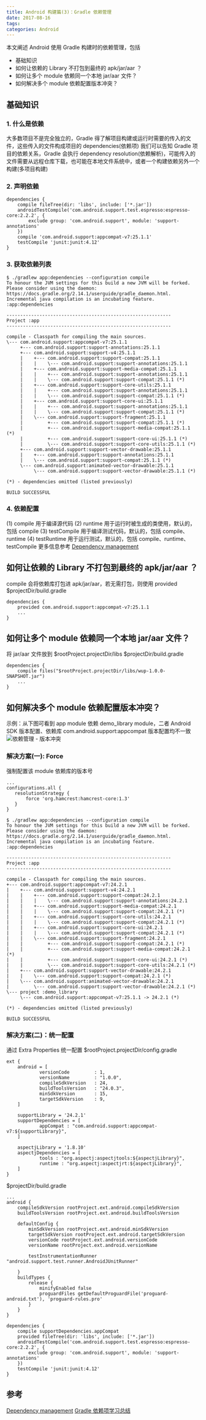 ```yaml
---
title: Android 构建篇(3)：Gradle 依赖管理
date: 2017-08-16
tags: 
categories: Android
---
```


本文阐述 Android 使用 Gradle 构建时的依赖管理，包括
- 基础知识
- 如何让依赖的 Library 不打包到最终的 apk/jar/aar ？
- 如何让多个 module 依赖同一个本地 jar/aar 文件？
- 如何解决多个 module 依赖配置版本冲突？

<!-- more -->

## 基础知识

### 1. 什么是依赖
大多数项目不是完全独立的，Gradle 得了解项目构建或运行时需要的传入的文件，这些传入的文件构成项目的 dependencies(依赖项)
我们可以告知 Gradle 项目的依赖关系，Gradle 会执行 dependency resolution(依赖解析)，可能传入的文件需要从远程仓库下载，也可能在本地文件系统中，或者一个构建依赖另外一个构建(多项目构建)

### 2. 声明依赖
```
dependencies {
    compile fileTree(dir: 'libs', include: ['*.jar'])
    androidTestCompile('com.android.support.test.espresso:espresso-core:2.2.2', {
        exclude group: 'com.android.support', module: 'support-annotations'
    })
    compile 'com.android.support:appcompat-v7:25.1.1'
    testCompile 'junit:junit:4.12'
}
```

### 3. 获取依赖列表
```
$ ./gradlew app:dependencies --configuration compile
To honour the JVM settings for this build a new JVM will be forked. Please consider using the daemon: https://docs.gradle.org/2.14.1/userguide/gradle_daemon.html.
Incremental java compilation is an incubating feature.
:app:dependencies

------------------------------------------------------------
Project :app
------------------------------------------------------------

compile - Classpath for compiling the main sources.
\--- com.android.support:appcompat-v7:25.1.1
     +--- com.android.support:support-annotations:25.1.1
     +--- com.android.support:support-v4:25.1.1
     |    +--- com.android.support:support-compat:25.1.1
     |    |    \--- com.android.support:support-annotations:25.1.1
     |    +--- com.android.support:support-media-compat:25.1.1
     |    |    +--- com.android.support:support-annotations:25.1.1
     |    |    \--- com.android.support:support-compat:25.1.1 (*)
     |    +--- com.android.support:support-core-utils:25.1.1
     |    |    +--- com.android.support:support-annotations:25.1.1
     |    |    \--- com.android.support:support-compat:25.1.1 (*)
     |    +--- com.android.support:support-core-ui:25.1.1
     |    |    +--- com.android.support:support-annotations:25.1.1
     |    |    \--- com.android.support:support-compat:25.1.1 (*)
     |    \--- com.android.support:support-fragment:25.1.1
     |         +--- com.android.support:support-compat:25.1.1 (*)
     |         +--- com.android.support:support-media-compat:25.1.1 (*)
     |         +--- com.android.support:support-core-ui:25.1.1 (*)
     |         \--- com.android.support:support-core-utils:25.1.1 (*)
     +--- com.android.support:support-vector-drawable:25.1.1
     |    +--- com.android.support:support-annotations:25.1.1
     |    \--- com.android.support:support-compat:25.1.1 (*)
     \--- com.android.support:animated-vector-drawable:25.1.1
          \--- com.android.support:support-vector-drawable:25.1.1 (*)

(*) - dependencies omitted (listed previously)

BUILD SUCCESSFUL
```

### 4. 依赖配置
(1) compile
用于编译源代码
(2) runtime
用于运行时被生成的类使用，默认的，包括 compile
(3) testCompile
用于编译测试代码，默认的，包括 compile、runtime
(4) testRuntime
用于运行测试，默认的，包括 compile、runtime、testCompile
更多信息参考 [Dependency management](https://docs.gradle.org/4.0/userguide/java_plugin.html#tab:configurations)


## 如何让依赖的 Library 不打包到最终的 apk/jar/aar ？
compile 会将依赖库打包进 apk/jar/aar，若无需打包，则使用 provided
$projectDir/build.gradle
```
dependencies {
    provided com.android.support:appcompat-v7:25.1.1
    ...
}
```


## 如何让多个 module 依赖同一个本地 jar/aar 文件？
将 jar/aar 文件放到 $rootProject.projectDir/libs
$projectDir/build.gradle
```
dependencies {
    compile files("$rootProject.projectDir/libs/wup-1.0.0-SNAPSHOT.jar")
    ...
}
```


## 如何解决多个 module 依赖配置版本冲突？
示例：从下图可看到 app module 依赖 demo_library module，二者 Android SDK 版本配置、依赖库 com.android.support:appcompat 版本配置均不一致
![依赖管理 - 版本冲突](https://raw.githubusercontent.com/yuting-lin/hexo.github.io/master/source/_posts/Android%E6%9E%84%E5%BB%BA%E7%AF%87/%E7%89%88%E6%9C%AC%E5%86%B2%E7%AA%81.png)

### 解决方案(一): Force
强制配置该 module 依赖库的版本号
```
...
configurations.all {
   resolutionStrategy {
       force 'org.hamcrest:hamcrest-core:1.3'
   }
}
```
```
$ ./gradlew app:dependencies --configuration compile
To honour the JVM settings for this build a new JVM will be forked. Please consider using the daemon: https://docs.gradle.org/2.14.1/userguide/gradle_daemon.html.
Incremental java compilation is an incubating feature.
:app:dependencies

------------------------------------------------------------
Project :app
------------------------------------------------------------

compile - Classpath for compiling the main sources.
+--- com.android.support:appcompat-v7:24.2.1
|    +--- com.android.support:support-v4:24.2.1
|    |    +--- com.android.support:support-compat:24.2.1
|    |    |    \--- com.android.support:support-annotations:24.2.1
|    |    +--- com.android.support:support-media-compat:24.2.1
|    |    |    \--- com.android.support:support-compat:24.2.1 (*)
|    |    +--- com.android.support:support-core-utils:24.2.1
|    |    |    \--- com.android.support:support-compat:24.2.1 (*)
|    |    +--- com.android.support:support-core-ui:24.2.1
|    |    |    \--- com.android.support:support-compat:24.2.1 (*)
|    |    \--- com.android.support:support-fragment:24.2.1
|    |         +--- com.android.support:support-compat:24.2.1 (*)
|    |         +--- com.android.support:support-media-compat:24.2.1 (*)
|    |         +--- com.android.support:support-core-ui:24.2.1 (*)
|    |         \--- com.android.support:support-core-utils:24.2.1 (*)
|    +--- com.android.support:support-vector-drawable:24.2.1
|    |    \--- com.android.support:support-compat:24.2.1 (*)
|    \--- com.android.support:animated-vector-drawable:24.2.1
|         \--- com.android.support:support-vector-drawable:24.2.1 (*)
\--- project :demo_library
     \--- com.android.support:appcompat-v7:25.1.1 -> 24.2.1 (*)

(*) - dependencies omitted (listed previously)

BUILD SUCCESSFUL
```

### 解决方案(二)：统一配置
通过 Extra Properties 统一配置
$rootProject.projectDir/config.gradle
```
ext {
    android = [
            versionCode         : 1,
            versionName         : "1.0.0",
            compileSdkVersion   : 24,
            buildToolsVersion   : "24.0.3",
            minSdkVersion       : 15,
            targetSdkVersion    : 9,
    ]

    supportLibrary = '24.2.1'
    supportDependencies = [
            appCompat : "com.android.support:appcompat-v7:${supportLibrary}",
    ]

    aspectjLibrary = '1.8.10'
    aspectjDependencies = [
            tools : "org.aspectj:aspectjtools:${aspectjLibrary}",
            runtime : "org.aspectj:aspectjrt:${aspectjLibrary}",
    ]
}
```
$projectDir/build.gradle
```
...
android {
    compileSdkVersion rootProject.ext.android.compileSdkVersion
    buildToolsVersion rootProject.ext.android.buildToolsVersion

    defaultConfig {
        minSdkVersion rootProject.ext.android.minSdkVersion
        targetSdkVersion rootProject.ext.android.targetSdkVersion
        versionCode rootProject.ext.android.versionCode
        versionName rootProject.ext.android.versionName

        testInstrumentationRunner "android.support.test.runner.AndroidJUnitRunner"

    }
    buildTypes {
        release {
            minifyEnabled false
            proguardFiles getDefaultProguardFile('proguard-android.txt'), 'proguard-rules.pro'
        }
    }
}

dependencies {
    compile supportDependencies.appCompat
    provided fileTree(dir: 'libs', include: ['*.jar'])
    androidTestCompile('com.android.support.test.espresso:espresso-core:2.2.2', {
        exclude group: 'com.android.support', module: 'support-annotations'
    })
    testCompile 'junit:junit:4.12'
}
```


## 参考
[Dependency management](https://docs.gradle.org/4.0/userguide/java_plugin.html#tab:configurations)
[Gradle 依赖项学习总结](http://www.paincker.com/gradle-dependencies)